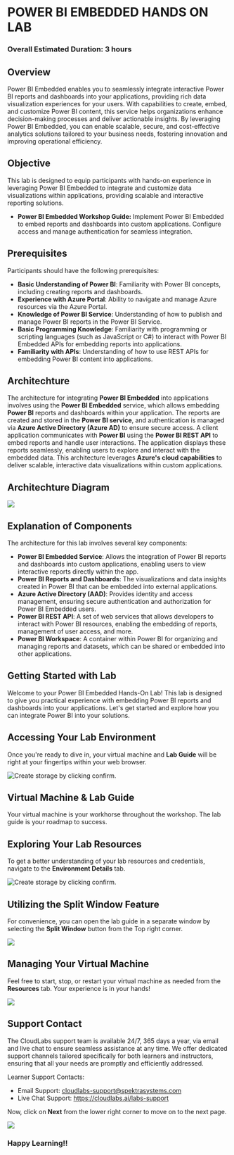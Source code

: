 # POWER BI EMBEDDED HANDS ON LAB

### Overall Estimated Duration: 3 hours

## Overview

Power BI Embedded enables you to seamlessly integrate interactive Power BI reports and dashboards into your applications, providing rich data visualization experiences for your users. With capabilities to create, embed, and customize Power BI content, this service helps organizations enhance decision-making processes and deliver actionable insights. By leveraging Power BI Embedded, you can enable scalable, secure, and cost-effective analytics solutions tailored to your business needs, fostering innovation and improving operational efficiency.

## Objective

This lab is designed to equip participants with hands-on experience in leveraging Power BI Embedded to integrate and customize data visualizations within applications, providing scalable and interactive reporting solutions.

- **Power BI Embedded Workshop Guide:** Implement Power BI Embedded to embed reports and dashboards into custom applications. Configure access and manage authentication for seamless integration.

## Prerequisites

Participants should have the following prerequisites:

- **Basic Understanding of Power BI**: Familiarity with Power BI concepts, including creating reports and dashboards.
- **Experience with Azure Portal**: Ability to navigate and manage Azure resources via the Azure Portal.
- **Knowledge of Power BI Service**: Understanding of how to publish and manage Power BI reports in the Power BI Service.
- **Basic Programming Knowledge**: Familiarity with programming or scripting languages (such as JavaScript or C#) to interact with Power BI Embedded APIs for embedding reports into applications.
- **Familiarity with APIs**: Understanding of how to use REST APIs for embedding Power BI content into applications.

## Architechture

The architecture for integrating **Power BI Embedded** into applications involves using the **Power BI Embedded** service, which allows embedding **Power BI** reports and dashboards within your application. The reports are created and stored in the **Power BI service**, and authentication is managed via **Azure Active Directory (Azure AD)** to ensure secure access. A client application communicates with **Power BI** using the **Power BI REST API** to embed reports and handle user interactions. The application displays these reports seamlessly, enabling users to explore and interact with the embedded data. This architecture leverages **Azure's cloud capabilities** to deliver scalable, interactive data visualizations within custom applications.

## Architechture Diagram

![](../media/archdiagram.JPG)

## Explanation of Components

The architecture for this lab involves several key components:

- **Power BI Embedded Service**: Allows the integration of Power BI reports and dashboards into custom applications, enabling users to view interactive reports directly within the app.
- **Power BI Reports and Dashboards**: The visualizations and data insights created in Power BI that can be embedded into external applications.
- **Azure Active Directory (AAD)**: Provides identity and access management, ensuring secure authentication and authorization for Power BI Embedded users.
- **Power BI REST API**: A set of web services that allows developers to interact with Power BI resources, enabling the embedding of reports, management of user access, and more.
- **Power BI Workspace**: A container within Power BI for organizing and managing reports and datasets, which can be shared or embedded into other applications.


## Getting Started with Lab

Welcome to your Power BI Embedded Hands-On Lab! This lab is designed to give you practical experience with embedding Power BI reports and dashboards into your applications. Let's get started and explore how you can integrate Power BI into your solutions.

## Accessing Your Lab Environment
 
Once you're ready to dive in, your virtual machine and **Lab Guide** will be right at your fingertips within your web browser.

   ![Create storage by clicking confirm.](./media/gspage01.png)  

## Virtual Machine & Lab Guide
 
Your virtual machine is your workhorse throughout the workshop. The lab guide is your roadmap to success.
 
## Exploring Your Lab Resources
 
To get a better understanding of your lab resources and credentials, navigate to the **Environment Details** tab.

   ![Create storage by clicking confirm.](./media/ai-900-gettingstarted-04.png)
 
## Utilizing the Split Window Feature
 
For convenience, you can open the lab guide in a separate window by selecting the **Split Window** button from the Top right corner.
 
   ![](./media/GS8.png)
 
## Managing Your Virtual Machine
 
Feel free to start, stop, or restart your virtual machine as needed from the **Resources** tab. Your experience is in your hands!
 
  ![](./media/GS5.png) 

## Support Contact
 
The CloudLabs support team is available 24/7, 365 days a year, via email and live chat to ensure seamless assistance at any time. We offer dedicated support channels tailored specifically for both learners and instructors, ensuring that all your needs are promptly and efficiently addressed.

Learner Support Contacts:
- Email Support: cloudlabs-support@spektrasystems.com
- Live Chat Support: https://cloudlabs.ai/labs-support

Now, click on **Next** from the lower right corner to move on to the next page.

![](./media/GS4.png)

### Happy Learning!!
